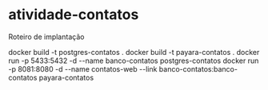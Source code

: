 # atividade-contatos

Roteiro de implantação

docker build -t postgres-contatos .
docker build -t payara-contatos .
docker run -p 5433:5432 -d --name banco-contatos postgres-contatos
docker run -p 8081:8080 -d --name contatos-web --link banco-contatos:banco-contatos payara-contatos